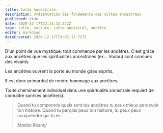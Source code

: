 ```yaml
---
title: Culte Ancestrale
description: Présentation des fondements des cultes ancestraux
published: true
date: 2020-12-17T23:21:33.322Z
tags: culte, culture, culte ancestral, ancêtre
editor: markdown
dateCreated: 2020-12-17T23:02:17.727Z
---
```


D'un point de vue mystique, tout commence par les ancêtres. C'est grâce aux ancêtres que les spiritualités ancestrales (ex. : Vodou)  sont connues des vivants.

Les ancêtres ouvrent la porte au monde gdes esprits.

Il est donc primordial de rendre hommage aux ancêtres.

Toute cheminement individuel dans une spiritualité ancestrale requiert de connaître son/ses ancêtre(s).


> Quand tu comprends quels sont tes ancêtres tu peux mieux percevoir ton histoire.
> Quand tu perçois peux ton histoire, tu peux peux comprendre qui tu es.
>
> *Manbo Rosmy*